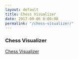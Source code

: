 ```yaml
---
layout: default
title: Chess Visualizer
date: 2017-09-06 8:00:00
permalink: "/chess-visualizer/"
---
```


<section class="portfolio-page" style="background-image: url(/assets/img/portfolio/chess-visualizer/background.jpg);">

<div class="portfolio-content" markdown="1">

### Chess Visualizer

[Chess Visualizer](https://github.com/tlee753/chess-visualizer)

</div>

</section>